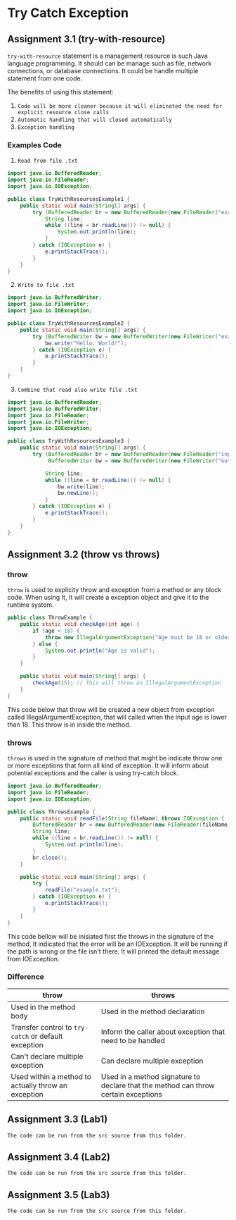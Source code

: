 # Try Catch Exception

## Assignment 3.1 (try-with-resource)

`try-with-resource` statement is a management resource is such Java language programming. It should can be manage such as file, network connections, or database connections. It could be handle multiple statement from one code.

The benefits of using this statement: 
1. `Code will be more cleaner because it will eliminated the need for explicit resource close calls`
2. `Automatic handling that will closed automatically`
3. `Exception handling`

### Examples Code

1. `Read from file .txt`
```java
import java.io.BufferedReader;
import java.io.FileReader;
import java.io.IOException;

public class TryWithResourcesExample1 {
    public static void main(String[] args) {
        try (BufferedReader br = new BufferedReader(new FileReader("example.txt"))) {
            String line;
            while ((line = br.readLine()) != null) {
                System.out.println(line);
            }
        } catch (IOException e) {
            e.printStackTrace();
        }
    }
}
```

2. `Write to file .txt`
```java
import java.io.BufferedWriter;
import java.io.FileWriter;
import java.io.IOException;

public class TryWithResourcesExample2 {
    public static void main(String[] args) {
        try (BufferedWriter bw = new BufferedWriter(new FileWriter("example.txt"))) {
            bw.write("Hello, World!");
        } catch (IOException e) {
            e.printStackTrace();
        }
    }
}
```
3. `Combine that read also write file .txt`
```java
import java.io.BufferedReader;
import java.io.BufferedWriter;
import java.io.FileReader;
import java.io.FileWriter;
import java.io.IOException;

public class TryWithResourcesExample3 {
    public static void main(String[] args) {
        try (BufferedReader br = new BufferedReader(new FileReader("input.txt"));
             BufferedWriter bw = new BufferedWriter(new FileWriter("output.txt"))) {

            String line;
            while ((line = br.readLine()) != null) {
                bw.write(line);
                bw.newLine();
            }
        } catch (IOException e) {
            e.printStackTrace();
        }
    }
}
```

## Assignment 3.2 (throw vs throws)

### throw
`throw` is used to explicity throw and exception from a method or any block code. When using It, It will create a exception object and give it to the runtime system.

```java
public class ThrowExample {
    public static void checkAge(int age) {
        if (age < 18) {
            throw new IllegalArgumentException("Age must be 18 or older");
        } else {
            System.out.println("Age is valid");
        }
    }

    public static void main(String[] args) {
        checkAge(15); // This will throw an IllegalArgumentException
    }
}
```

This code below that throw will be created a new object from exception called IllegalArgumentException, that will called when the input age is lower than 18. This throw is in inside the method.

### throws

`throws` is used in the signature of method that might be indicate throw one or more exceptions that form all kind of exception. It will inform about potential exceptions and the caller is using try-catch block.

```java
import java.io.BufferedReader;
import java.io.FileReader;
import java.io.IOException;

public class ThrowsExample {
    public static void readFile(String fileName) throws IOException {
        BufferedReader br = new BufferedReader(new FileReader(fileName));
        String line;
        while ((line = br.readLine()) != null) {
            System.out.println(line);
        }
        br.close();
    }

    public static void main(String[] args) {
        try {
            readFile("example.txt");
        } catch (IOException e) {
            e.printStackTrace();
        }
    }
}
```

This code bellow will be inisiated first the throws in the signature of the method, It indicated that the error will be an IOException. It will be running if the path is wrong or the file isn't there. It will printed the default message from IOException.

### Difference

| throw | throws |
|-|-|
| Used in the method body | Used in the method declaration |
| Transfer control to `try-catch` or default exception | Inform the caller about exception that need to be handled |
| Can't declare multiple exception | Can declare multiple exception |
| Used within a method to actually throw an exception | Used in a method signature to declare that the method can throw certain exceptions |

## Assignment 3.3 (Lab1)

`The code can be run from the src source from this folder.`

## Assignment 3.4 (Lab2)

`The code can be run from the src source from this folder.`

## Assignment 3.5 (Lab3)

`The code can be run from the src source from this folder.`